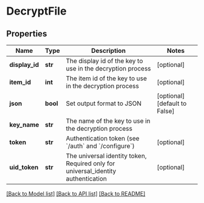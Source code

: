 # DecryptFile

## Properties
Name | Type | Description | Notes
------------ | ------------- | ------------- | -------------
**display_id** | **str** | The display id of the key to use in the decryption process | [optional] 
**item_id** | **int** | The item id of the key to use in the decryption process | [optional] 
**json** | **bool** | Set output format to JSON | [optional] [default to False]
**key_name** | **str** | The name of the key to use in the decryption process | 
**token** | **str** | Authentication token (see &#x60;/auth&#x60; and &#x60;/configure&#x60;) | [optional] 
**uid_token** | **str** | The universal identity token, Required only for universal_identity authentication | [optional] 

[[Back to Model list]](../README.md#documentation-for-models) [[Back to API list]](../README.md#documentation-for-api-endpoints) [[Back to README]](../README.md)


